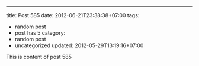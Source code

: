 ---
title: Post 585
date: 2012-06-21T23:38:38+07:00
tags:
  - random post
  - post has 5
category:
  - random post
  - uncategorized
updated: 2012-05-29T13:19:16+07:00

This is content of post 585